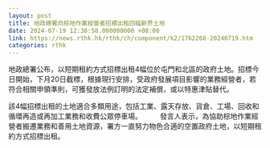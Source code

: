 ```yaml
---
layout: post
title: 地政總署向棕地作業經營者招標出租四幅新界土地
date: 2024-07-19 12:38:58.000000000 +08:00
link: https://news.rthk.hk/rthk/ch/component/k2/1762268-20240719.htm
categories: rthk
---
```


​地政總署公布，以短期租約方式招標出租4幅位於屯門和北區的政府土地。招標今日開始，下月20日截標，根據現行安排，受政府發展項目影響的業務經營者，若符合相關申領準則，可獲發放法例訂明的法定補償，或以特惠津貼替代。

該4幅招標出租的土地適合多類用途，包括工業、露天存放、貨倉、工場、回收和循環再造或再加工業務和收費公眾停車場。
　　 
發言人表示，為協助棕地作業經營者搬遷業務和善用土地資源，署方一直努力物色合適的空置政府土地，以短期租約方式招標出租。
　　
